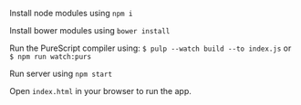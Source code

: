 Install node modules using `npm i`

Install bower modules using `bower install`

Run the PureScript compiler using:
`$ pulp --watch build --to index.js` or `$ npm run watch:purs`

Run server using `npm start`

Open `index.html` in your browser to run the app.
 